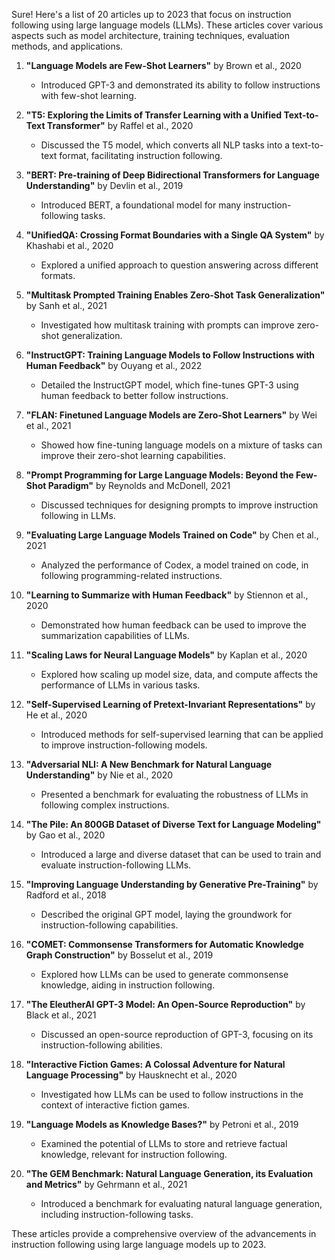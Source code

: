 Sure! Here's a list of 20 articles up to 2023 that focus on instruction following using large language models (LLMs). These articles cover various aspects such as model architecture, training techniques, evaluation methods, and applications.

1. **"Language Models are Few-Shot Learners"** by Brown et al., 2020
   - Introduced GPT-3 and demonstrated its ability to follow instructions with few-shot learning.

2. **"T5: Exploring the Limits of Transfer Learning with a Unified Text-to-Text Transformer"** by Raffel et al., 2020
   - Discussed the T5 model, which converts all NLP tasks into a text-to-text format, facilitating instruction following.

3. **"BERT: Pre-training of Deep Bidirectional Transformers for Language Understanding"** by Devlin et al., 2019
   - Introduced BERT, a foundational model for many instruction-following tasks.

4. **"UnifiedQA: Crossing Format Boundaries with a Single QA System"** by Khashabi et al., 2020
   - Explored a unified approach to question answering across different formats.

5. **"Multitask Prompted Training Enables Zero-Shot Task Generalization"** by Sanh et al., 2021
   - Investigated how multitask training with prompts can improve zero-shot generalization.

6. **"InstructGPT: Training Language Models to Follow Instructions with Human Feedback"** by Ouyang et al., 2022
   - Detailed the InstructGPT model, which fine-tunes GPT-3 using human feedback to better follow instructions.

7. **"FLAN: Finetuned Language Models are Zero-Shot Learners"** by Wei et al., 2021
   - Showed how fine-tuning language models on a mixture of tasks can improve their zero-shot learning capabilities.

8. **"Prompt Programming for Large Language Models: Beyond the Few-Shot Paradigm"** by Reynolds and McDonell, 2021
   - Discussed techniques for designing prompts to improve instruction following in LLMs.

9. **"Evaluating Large Language Models Trained on Code"** by Chen et al., 2021
   - Analyzed the performance of Codex, a model trained on code, in following programming-related instructions.

10. **"Learning to Summarize with Human Feedback"** by Stiennon et al., 2020
    - Demonstrated how human feedback can be used to improve the summarization capabilities of LLMs.

11. **"Scaling Laws for Neural Language Models"** by Kaplan et al., 2020
    - Explored how scaling up model size, data, and compute affects the performance of LLMs in various tasks.

12. **"Self-Supervised Learning of Pretext-Invariant Representations"** by He et al., 2020
    - Introduced methods for self-supervised learning that can be applied to improve instruction-following models.

13. **"Adversarial NLI: A New Benchmark for Natural Language Understanding"** by Nie et al., 2020
    - Presented a benchmark for evaluating the robustness of LLMs in following complex instructions.

14. **"The Pile: An 800GB Dataset of Diverse Text for Language Modeling"** by Gao et al., 2020
    - Introduced a large and diverse dataset that can be used to train and evaluate instruction-following LLMs.

15. **"Improving Language Understanding by Generative Pre-Training"** by Radford et al., 2018
    - Described the original GPT model, laying the groundwork for instruction-following capabilities.

16. **"COMET: Commonsense Transformers for Automatic Knowledge Graph Construction"** by Bosselut et al., 2019
    - Explored how LLMs can be used to generate commonsense knowledge, aiding in instruction following.

17. **"The EleutherAI GPT-3 Model: An Open-Source Reproduction"** by Black et al., 2021
    - Discussed an open-source reproduction of GPT-3, focusing on its instruction-following abilities.

18. **"Interactive Fiction Games: A Colossal Adventure for Natural Language Processing"** by Hausknecht et al., 2020
    - Investigated how LLMs can be used to follow instructions in the context of interactive fiction games.

19. **"Language Models as Knowledge Bases?"** by Petroni et al., 2019
    - Examined the potential of LLMs to store and retrieve factual knowledge, relevant for instruction following.

20. **"The GEM Benchmark: Natural Language Generation, its Evaluation and Metrics"** by Gehrmann et al., 2021
    - Introduced a benchmark for evaluating natural language generation, including instruction-following tasks.

These articles provide a comprehensive overview of the advancements in instruction following using large language models up to 2023.